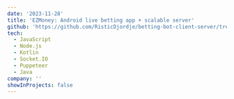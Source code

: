 ```yaml
---
date: '2023-11-28'
title: 'EZMoney: Android live betting app + scalable server'
github: 'https://github.com/RisticDjordje/betting-bot-client-server/tree/master'
tech:
  - JavaScript
  - Node.js
  - Kotlin
  - Socket.IO
  - Puppeteer
  - Java
company: ''
showInProjects: false
---
```

